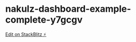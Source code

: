# nakulz-dashboard-example-complete-y7gcgv

[Edit on StackBlitz ⚡️](https://stackblitz.com/edit/nakulz-dashboard-example-complete-y7gcgv)